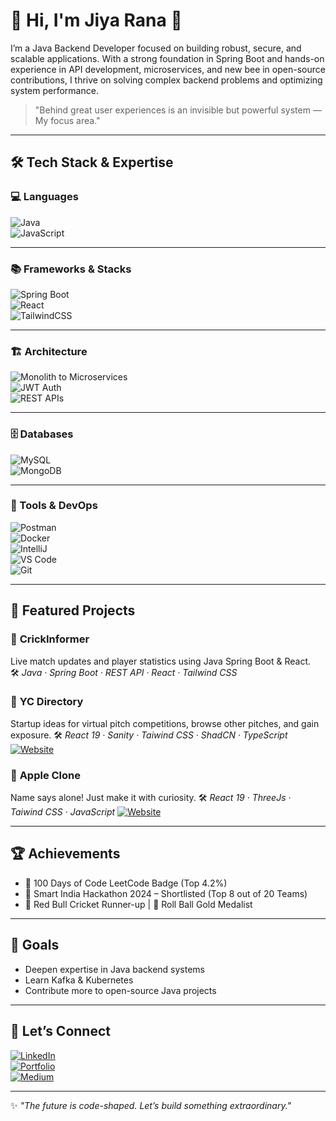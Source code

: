 # 🚀  Hi, I'm Jiya Rana  👋

I’m a Java Backend Developer focused on building robust, secure, and scalable applications. With a strong foundation in Spring Boot and hands-on experience in API development, microservices, and new bee in open-source contributions, I thrive on solving complex backend problems and optimizing system performance.

> "Behind great user experiences is an invisible but powerful system — My focus area."

---

## 🛠️ Tech Stack & Expertise

### 💻 Languages  
![Java](https://img.shields.io/badge/Java-ED8B00?style=for-the-badge&logo=openjdk&logoColor=white)  
![JavaScript](https://img.shields.io/badge/JavaScript-F7DF1E?style=for-the-badge&logo=javascript&logoColor=black)

---

### 📚 Frameworks & Stacks  
![Spring Boot](https://img.shields.io/badge/Spring%20Boot-6DB33F?style=for-the-badge&logo=spring-boot&logoColor=white)  
![React](https://img.shields.io/badge/React-20232A?style=for-the-badge&logo=react&logoColor=61DAFB)  
![TailwindCSS](https://img.shields.io/badge/Tailwind_CSS-38B2AC?style=for-the-badge&logo=tailwind-css&logoColor=white)

---

### 🏗️ Architecture  
![Monolith to Microservices](https://img.shields.io/badge/Monolith→Microservices-blueviolet?style=for-the-badge)  
![JWT Auth](https://img.shields.io/badge/JWT%20Authentication-orange?style=for-the-badge)  
![REST APIs](https://img.shields.io/badge/RESTful%20API-lightgrey?style=for-the-badge)

---

### 🗄️ Databases  
![MySQL](https://img.shields.io/badge/MySQL-4479A1?style=for-the-badge&logo=mysql&logoColor=white)  
![MongoDB](https://img.shields.io/badge/MongoDB-4EA94B?style=for-the-badge&logo=mongodb&logoColor=white)

---

### 🧰 Tools & DevOps  
![Postman](https://img.shields.io/badge/Postman-FF6C37?style=for-the-badge&logo=postman&logoColor=white)  
![Docker](https://img.shields.io/badge/Docker-2496ED?style=for-the-badge&logo=docker&logoColor=white)  
![IntelliJ](https://img.shields.io/badge/IntelliJ%20IDEA-000000?style=for-the-badge&logo=intellijidea&logoColor=white)  
![VS Code](https://img.shields.io/badge/VS%20Code-007ACC?style=for-the-badge&logo=visual-studio-code&logoColor=white)  
![Git](https://img.shields.io/badge/Git-F05032?style=for-the-badge&logo=git&logoColor=white)

---

## 🚀 Featured Projects

### 🎯 **CrickInformer**  
Live match updates and player statistics using Java Spring Boot & React.  
🛠️ *Java · Spring Boot · REST API · React · Tailwind CSS*

### 🎯 **YC Directory**  
Startup ideas for virtual pitch competitions, browse other pitches, and gain exposure.
🛠️ *React 19 · Sanity · Taiwind CSS · ShadCN · TypeScript*
[![Website](https://img.shields.io/website?url=https://yc-directory-ranajiyas-projects.vercel.app)](https://yc-directory-ranajiyas-projects.vercel.app)

### 🎯 **Apple Clone**  
Name says alone! Just make it with curiosity.
🛠️ *React 19 · ThreeJs · Taiwind CSS · JavaScript*
[![Website](https://img.shields.io/website?url=https://ranajiya.github.io/apple-clone)](https://ranajiya.github.io/apple-clone)


---

## 🏆 Achievements  
- 🏅 100 Days of Code LeetCode Badge (Top 4.2%)  
- 🥇 Smart India Hackathon 2024 – Shortlisted (Top 8 out of 20 Teams)  
- 🥈 Red Bull Cricket Runner-up | 🥇 Roll Ball Gold Medalist

---

## 📌 Goals  
- Deepen expertise in Java backend systems  
- Learn Kafka & Kubernetes  
- Contribute more to open-source Java projects  

---

## 🤝 Let’s Connect  
[![LinkedIn](https://img.shields.io/badge/LinkedIn-0A66C2?style=for-the-badge&logo=linkedin&logoColor=white)](https://www.linkedin.com/in/jiya-rana)  
[![Portfolio](https://img.shields.io/badge/Portfolio-181717?style=for-the-badge&logo=github&logoColor=white)](https://jiyarana.com/)  
[![Medium](https://img.shields.io/badge/Medium-12100E?style=for-the-badge&logo=medium&logoColor=white)](https://medium.com/@ranajiya563)



---

✨ _"The future is code-shaped. Let’s build something extraordinary."_  
